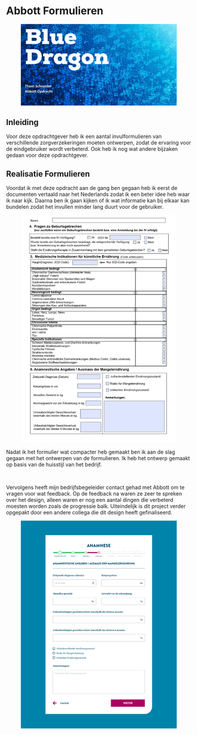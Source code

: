 # Abbott Formulieren

<figure><img src="../.gitbook/assets/vakabbott.png" alt=""><figcaption></figcaption></figure>

## Inleiding

Voor deze opdrachtgever heb ik een aantal invulformulieren van verschillende zorgverzekeringen moeten ontwerpen, zodat de ervaring voor de eindgebruiker wordt verbeterd. Ook heb ik nog wat andere bijzaken gedaan voor deze opdrachtgever.

## Realisatie Formulieren

Voordat ik met deze opdracht aan de gang ben gegaan heb ik eerst de documenten vertaald naar het Nederlands zodat ik een beter idee heb waar ik naar kijk. Daarna ben ik gaan kijken of ik wat informatie kan bij elkaar kan bundelen zodat het invullen minder lang duurt voor de gebruiker.

<figure><img src="../.gitbook/assets/formulierabbott.png" alt=""><figcaption></figcaption></figure>

Nadat ik het formulier wat compacter heb gemaakt ben ik aan de slag gegaan met het ontwerpen van de formulieren. Ik heb het ontwerp gemaakt op basis van de huisstijl van het bedrijf.&#x20;

<figure><img src="../.gitbook/assets/Web 1920 – 6.png" alt=""><figcaption></figcaption></figure>

Vervolgens heeft mijn bedrijfsbegeleider contact gehad met Abbott om te vragen voor wat feedback. Op de feedback na waren ze zeer te spreken over het design, alleen waren er nog een aantal dingen die verbeterd moesten worden zoals de progressie balk. Uiteindelijk is dit project verder opgepakt door een andere collega die dit design heeft gefinaliseerd.



<figure><img src="../.gitbook/assets/Anamnese.png" alt=""><figcaption></figcaption></figure>

